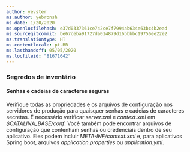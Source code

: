 ```yaml
---
author: yevster
ms.author: yebronsh
ms.date: 1/20/2020
ms.openlocfilehash: e37d0337361ce742ce7f7994ab634e63bc4b2ead
ms.sourcegitcommit: be67ceba91727da014879d16bbbbc19756ee22e2
ms.translationtype: HT
ms.contentlocale: pt-BR
ms.lasthandoff: 05/05/2020
ms.locfileid: "81671642"
---
```

### <a name="inventory-secrets"></a>Segredos de inventário

#### <a name="passwords-and-secure-strings"></a>Senhas e cadeias de caracteres seguras

Verifique todas as propriedades e os arquivos de configuração nos servidores de produção para quaisquer senhas e cadeias de caracteres secretas. É necessário verificar *server.xml* e *context.xml* em *$CATALINA_BASE/conf*. Você também pode encontrar arquivos de configuração que contenham senhas ou credenciais dentro de seu aplicativo. Eles podem incluir *META-INF/context.xml* e, para aplicativos Spring boot, arquivos *application.properties* ou *application.yml*.
